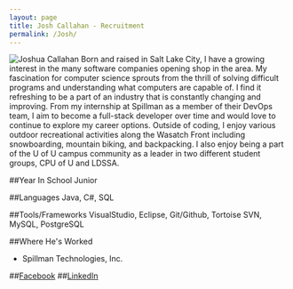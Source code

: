 ```yaml
---
layout: page
title: Josh Callahan - Recruitment
permalink: /Josh/
---
```

![Joshua Callahan](../resources/images/JoshPic.jpg)
Born and raised in Salt Lake City, I have a growing interest in the many software companies opening shop in the area.  My fascination for computer science sprouts from the thrill of solving difficult programs and understanding what computers are capable of.  I find it refreshing to be a part of an industry that is constantly changing and improving.  From my internship at Spillman as a member of their DevOps team, I aim to become a full-stack developer over time and would love to continue to explore my career options.  Outside of coding, I enjoy various outdoor recreational activities along the Wasatch Front including snowboarding, mountain biking, and backpacking.  I also enjoy being a part of the U of U campus community as a leader in two different student groups, CPU of U and LDSSA.

##Year In School
Junior

##Languages
Java, C#, SQL

##Tools/Frameworks
VisualStudio, Eclipse, Git/Github, Tortoise SVN, MySQL, PostgreSQL

##Where He's Worked
- Spillman Technologies, Inc.

##[Facebook](https://www.facebook.com/josh.callahan.716)
##[LinkedIn](https://www.linkedin.com/pub/joshua-callahan/106/1bb/90a)
